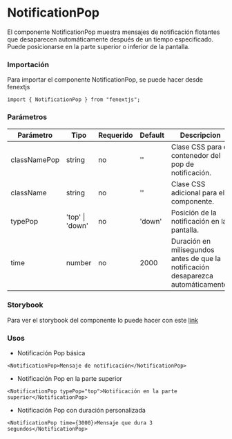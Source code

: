 # NotificationPop

El componente NotificationPop muestra mensajes de notificación flotantes que desaparecen automáticamente después de un tiempo especificado. Puede posicionarse en la parte superior o inferior de la pantalla.

### Importación

Para importar el componente NotificationPop, se puede hacer desde fenextjs

```tsx copy
import { NotificationPop } from "fenextjs";
```

### Parámetros

| Parámetro | Tipo | Requerido | Default | Descripcion |
| --------- | ---- | --------- | ------- | ----------- |
| classNamePop | string | no | '' | Clase CSS para el contenedor del pop de notificación. |
| className | string | no | '' | Clase CSS adicional para el componente. |
| typePop | 'top' \| 'down' | no | 'down' | Posición de la notificación en la pantalla. |
| time | number | no | 2000 | Duración en milisegundos antes de que la notificación desaparezca automáticamente. |

### Storybook

Para ver el storybook del componente lo puede hacer con este [link](https://fenextjs-component-storybook.vercel.app/?path=/story/notification-notificationpop--index)

### Usos

- Notificación Pop básica

```tsx copy
<NotificationPop>Mensaje de notificación</NotificationPop>
```

- Notificación Pop en la parte superior

```tsx copy
<NotificationPop typePop="top">Notificación en la parte superior</NotificationPop>
```

- Notificación Pop con duración personalizada

```tsx copy
<NotificationPop time={3000}>Mensaje que dura 3 segundos</NotificationPop>
```

